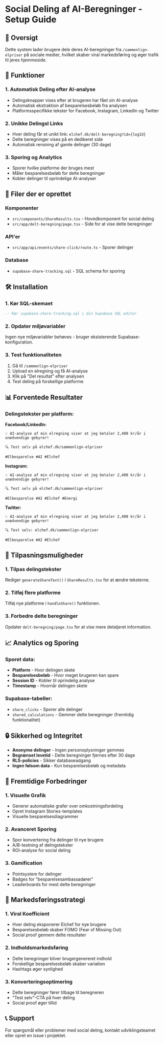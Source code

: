 # Social Deling af AI-Beregninger - Setup Guide

## 🎯 Oversigt

Dette system lader brugere dele deres AI-beregninger fra `/sammenlign-elpriser` på sociale medier, hvilket skaber viral markedsføring og øger trafik til jeres hjemmeside.

## 🚀 Funktioner

### 1. **Automatisk Deling efter AI-analyse**
- Delingsknapper vises efter at brugeren har fået sin AI-analyse
- Automatisk ekstraktion af besparelsesbeløb fra analysen
- Platformsspecifikke tekster for Facebook, Instagram, LinkedIn og Twitter

### 2. **Unikke Delingsl Links**
- Hver deling får et unikt link: `elchef.dk/delt-beregning?id={logId}`
- Delte beregninger vises på en dedikeret side
- Automatisk rensning af gamle delinger (30 dage)

### 3. **Sporing og Analytics**
- Sporer hvilke platforme der bruges mest
- Måler besparelsesbeløb for delte beregninger
- Kobler delinger til oprindelige AI-analyser

## 📁 Filer der er oprettet

### Komponenter
- `src/components/ShareResults.tsx` - Hovedkomponent for social deling
- `src/app/delt-beregning/page.tsx` - Side for at vise delte beregninger

### API'er
- `src/app/api/events/share-click/route.ts` - Sporer delinger

### Database
- `supabase-share-tracking.sql` - SQL schema for sporing

## 🛠 Installation

### 1. Kør SQL-skemaet
```sql
-- Kør supabase-share-tracking.sql i din Supabase SQL editor
```

### 2. Opdater miljøvariabler
Ingen nye miljøvariabler behøves - bruger eksisterende Supabase-konfiguration.

### 3. Test funktionaliteten
1. Gå til `/sammenlign-elpriser`
2. Upload en elregning og få AI-analyse
3. Klik på "Del resultat" efter analysen
4. Test deling på forskellige platforme

## 📊 Forventede Resultater

### Delingstekster per platform:

**Facebook/LinkedIn:**
```
💡 AI-analyse af min elregning viser at jeg betaler 2,400 kr/år i unødvendige gebyrer!

🔍 Test selv på elchef.dk/sammenlign-elpriser

#Elbesparelse #AI #Elchef
```

**Instagram:**
```
💡 AI-analyse af min elregning viser at jeg betaler 2,400 kr/år i unødvendige gebyrer!

🔍 Test selv på elchef.dk/sammenlign-elpriser

#Elbesparelse #AI #Elchef #Energi
```

**Twitter:**
```
💡 AI-analyse af min elregning viser at jeg betaler 2,400 kr/år i unødvendige gebyrer!

🔍 Test selv: elchef.dk/sammenlign-elpriser

#Elbesparelse #AI #Elchef
```

## 🎨 Tilpasningsmuligheder

### 1. **Tilpas delingstekster**
Rediger `generateShareText()` i `ShareResults.tsx` for at ændre teksterne.

### 2. **Tilføj flere platforme**
Tilføj nye platforme i `handleShare()` funktionen.

### 3. **Forbedre delte beregninger**
Opdater `delt-beregning/page.tsx` for at vise mere detaljeret information.

## 📈 Analytics og Sporing

### Sporet data:
- **Platform** - Hvor delingen skete
- **Besparelsesbeløb** - Hvor meget brugeren kan spare
- **Session ID** - Kobler til oprindelig analyse
- **Timestamp** - Hvornår delingen skete

### Supabase-tabeller:
- `share_clicks` - Sporer alle delinger
- `shared_calculations` - Gemmer delte beregninger (fremtidig funktionalitet)

## 🔒 Sikkerhed og Integritet

- **Anonyme delinger** - Ingen personoplysninger gemmes
- **Begrænset levetid** - Delte beregninger fjernes efter 30 dage
- **RLS-policies** - Sikker databaseadgang
- **Ingen følsom data** - Kun besparelsesbeløb og metadata

## 🚀 Fremtidige Forbedringer

### 1. **Visuelle Grafik**
- Generer automatiske grafer over omkostningsfordeling
- Opret Instagram Stories-templates
- Visuelle besparelsesdiagrammer

### 2. **Avanceret Sporing**
- Spor konvertering fra delinger til nye brugere
- A/B-testning af delingstekster
- ROI-analyse for social deling

### 3. **Gamification**
- Pointsystem for delinger
- Badges for "besparelsesambassadører"
- Leaderboards for mest delte beregninger

## 🎯 Markedsføringsstrategi

### 1. **Viral Koefficient**
- Hver deling eksponerer Elchef for nye brugere
- Besparelsesbeløb skaber FOMO (Fear of Missing Out)
- Social proof gennem delte resultater

### 2. **Indholdsmarkedsføring**
- Delte beregninger bliver brugergenereret indhold
- Forskellige besparelsesbeløb skaber variation
- Hashtags øger synlighed

### 3. **Konverteringsoptimering**
- Delte beregninger fører tilbage til beregneren
- "Test selv"-CTA på hver deling
- Social proof øger tillid

## 📞 Support

For spørgsmål eller problemer med social deling, kontakt udviklingsteamet eller opret en issue i projektet.
